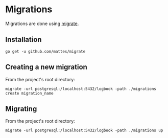 # Migrations

Migrations are done using [migrate](https://github.com/mattes/migrate).

## Installation

    go get -u github.com/mattes/migrate

## Creating a new migration

From the project's root directory:

    migrate -url postgresql:/localhost:5432/logbook -path ./migrations create migration_name

## Migrating

From the project's root directory:

    migrate -url postgresql:/localhost:5432/logbook -path ./migrations up